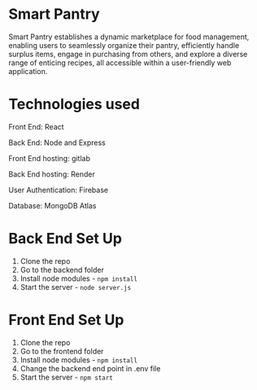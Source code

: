 # Smart Pantry

Smart Pantry establishes a dynamic marketplace for food management, enabling users to seamlessly organize their pantry, efficiently handle surplus items, engage in purchasing from others, and explore a diverse range of enticing recipes, all accessible within a user-friendly web application.

# Technologies used

Front End: React

Back End: Node and Express

Front End hosting: gitlab

Back End hosting: Render

User Authentication: Firebase

Database: MongoDB Atlas

# Back End Set Up

1. Clone the repo
2. Go to the backend folder
3. Install node modules - ```npm install```
4. Start the server - ```node server.js```

# Front End Set Up

1. Clone the repo
2. Go to the frontend folder
3. Install node modules - ```npm install```
4. Change the backend end point in .env file
5. Start the server - ```npm start```
